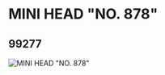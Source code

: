 # MINI HEAD "NO. 878"
## 99277
![MINI HEAD "NO. 878"](https://lc-www-live-s.legocdn.com/media/bricks/5/2/4649936.jpg)